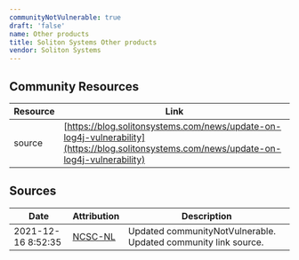 ```yaml
---
communityNotVulnerable: true
draft: 'false'
name: Other products
title: Soliton Systems Other products
vendor: Soliton Systems
---
```



## Community Resources
| Resource | Link |
| --- | --- |
| source | [https://blog.solitonsystems.com/news/update-on-log4j-vulnerability](https://blog.solitonsystems.com/news/update-on-log4j-vulnerability) |


## Sources
| Date | Attribution | Description |
| --- | --- | --- |
| 2021-12-16 8:52:35 | [NCSC-NL](https://github.com/NCSC-NL/log4shell/blob/main/software/README.md) | Updated communityNotVulnerable. Updated community link source.  |
